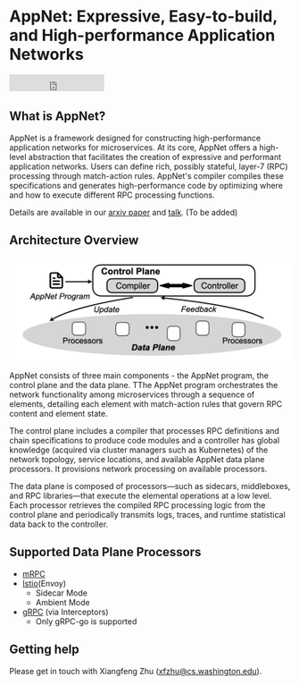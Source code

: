 # AppNet: Expressive, Easy-to-build, and High-performance Application Networks

<iframe src="https://ghbtns.com/github-btn.html?user=appnet-org&repo=appnet&type=star&count=true&size=large" frameborder="0" scrolling="0" width="170" height="30" title="GitHub"></iframe>


## What is AppNet?

AppNet is a framework designed for constructing high-performance application networks for microservices. At its core, AppNet offers a high-level abstraction that facilitates the creation of expressive and performant application networks. Users can define rich, possibly stateful, layer-7 (RPC) processing through match-action rules. AppNet's compiler compiles these specifications and generates high-performance code by optimizing where and how to execute different RPC processing functions.

Details are available in our [arxiv paper]() and [talk](). (To be added)

## Architecture Overview
![AppNet Architecure](./figures/appnet-arch.png "AppNet Architecure")

AppNet consists of three main components - the AppNet program, the control plane and the data plane. TThe AppNet program orchestrates the network functionality among microservices through a sequence of elements, detailing each element with match-action rules that govern RPC content and element state.

The control plane includes a compiler that processes RPC definitions and chain specifications to produce code modules and a controller has global knowledge (acquired via cluster managers such as Kubernetes) of the network topology, service locations, and available AppNet data plane processors. It provisions network processing on available processors.

The data plane is composed of processors—such as sidecars, middleboxes, and RPC libraries—that execute the elemental operations at a low level. Each processor retrieves the compiled RPC processing logic from the control plane and periodically transmits logs, traces, and runtime statistical data back to the controller.


## Supported Data Plane Processors

- [mRPC](https://github.com/phoenix-dataplane/phoenix)
- [Istio](https://istio.io/)(Envoy)
    - Sidecar Mode
    - Ambient Mode 
- [gRPC](https://grpc.io/) (via Interceptors) 
    - Only gRPC-go is supported 

## Getting help

Please get in touch with Xiangfeng Zhu (xfzhu@cs.washington.edu).


